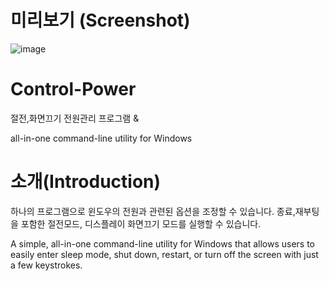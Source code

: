 # 미리보기 (Screenshot)
![image](https://github.com/user-attachments/assets/b3e8c297-f67a-48ea-9bd9-65c47869e43b)



# Control-Power
절전,화면끄기 전원관리 프로그램 &amp; 

all-in-one command-line utility for Windows



# 소개(Introduction)
하나의 프로그램으로 윈도우의 전원과 관련된 옵션을 조정할 수 있습니다. 종료,재부팅을 포함한 절전모드, 디스플레이 화면끄기 모드를 실행할 수 있습니다.

A simple, all-in-one command-line utility for Windows that allows users to easily enter sleep mode, shut down, restart, or turn off the screen with just a few keystrokes.
